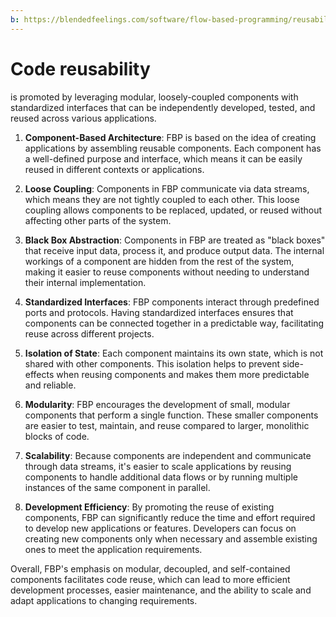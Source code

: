 ```yaml
---
b: https://blendedfeelings.com/software/flow-based-programming/reusability.md
---
```


# Code reusability 
is promoted by leveraging modular, loosely-coupled components with standardized interfaces that can be independently developed, tested, and reused across various applications.

1. **Component-Based Architecture**: FBP is based on the idea of creating applications by assembling reusable components. Each component has a well-defined purpose and interface, which means it can be easily reused in different contexts or applications.

2. **Loose Coupling**: Components in FBP communicate via data streams, which means they are not tightly coupled to each other. This loose coupling allows components to be replaced, updated, or reused without affecting other parts of the system.

3. **Black Box Abstraction**: Components in FBP are treated as "black boxes" that receive input data, process it, and produce output data. The internal workings of a component are hidden from the rest of the system, making it easier to reuse components without needing to understand their internal implementation.

4. **Standardized Interfaces**: FBP components interact through predefined ports and protocols. Having standardized interfaces ensures that components can be connected together in a predictable way, facilitating reuse across different projects.

5. **Isolation of State**: Each component maintains its own state, which is not shared with other components. This isolation helps to prevent side-effects when reusing components and makes them more predictable and reliable.

6. **Modularity**: FBP encourages the development of small, modular components that perform a single function. These smaller components are easier to test, maintain, and reuse compared to larger, monolithic blocks of code.

7. **Scalability**: Because components are independent and communicate through data streams, it's easier to scale applications by reusing components to handle additional data flows or by running multiple instances of the same component in parallel.

8. **Development Efficiency**: By promoting the reuse of existing components, FBP can significantly reduce the time and effort required to develop new applications or features. Developers can focus on creating new components only when necessary and assemble existing ones to meet the application requirements.

Overall, FBP's emphasis on modular, decoupled, and self-contained components facilitates code reuse, which can lead to more efficient development processes, easier maintenance, and the ability to scale and adapt applications to changing requirements.